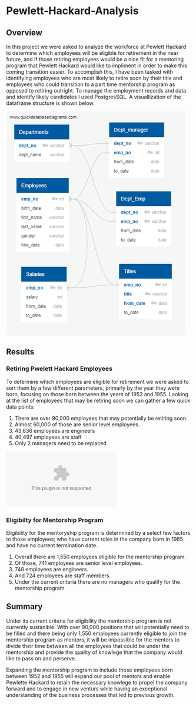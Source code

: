 # Pewlett-Hackard-Analysis
## Overview
In this project we were asked to analyze the workforce at Pewlett Hackard to determine which employees will be eligible for retirement in the near future, and if those retiring employees would be a nice fit for a mentoring program that Pewlett Hackard would like to impliment in order to make this coming transition easier.  To accomplish this, I have been tasked with identifying employees who are most likely to retire soon by their title and employees who could transition to a part time mentorship program as opposed to retiring outright. To manage the employment records and data and identify likely candidates I used PostgresSQL. A visuallization of the dataframe structure is shown below.

![Employee DB](https://github.com/PSWil/Pewlett-Hackard-Analysis/blob/main/EmployeeDB.png)

## Results
### Retiring Pwelett Hackard Employees
To determine which employees are eligible for retirement we were asked to sort them by a few different parameters, primarly by the year they were born, focusing on those born between the years of 1952 and 1955. Looking at the list of employees that may be retiring soon we can gather a few quick data points:
1. There are over 90,000 employees that may potentially be retiring soon.
2. Almost 60,000 of those are senior level employees.
3. 43,636 employees are engineers
4. 40,497 employees are staff
5. Only 2 managers need to be replaced

![Retiries by Deptarment](https://github.com/PSWil/Pewlett-Hackard-Analysis/blob/main/Data/retirees_by_dept.csv)

### Eligibilty for Mentorship Program
Eligibility for the mentoryship program is determined by a select few factors to those employees; who have current roles in the company born in 1965 and have no current termination date. 
1. Overall there are 1,550 employees eligible for the mentorship program.
2. Of those, 741 employees are senior level employees.
3. 748 employees are engineers.
4. And 724 employees are staff members.
5. Under the current criteria there are no managers who qualify for the mentorship program. 

## Summary
Under its current criteria for eligibility the mentorship program is not currently sustanible. With over 90,000 positions that will potentially need to be filled and there being only 1,550 employees currently eligible to join the mentorship program as mentors, it will be impossible for the mentors to divide their time between all the employees that could be under the mentorship and provide the quality of knowlege that the company would like to pass on and perserve. 

Expanding the mentorship program to include those employees born between 1952 and 1955 will expand our pool of mentors and enable Pewlette Hackard to retain the necessary knowlege to propel the company forward and to engage in new venturs while having an exceptional understanding of the business processes that led to previous growth.

